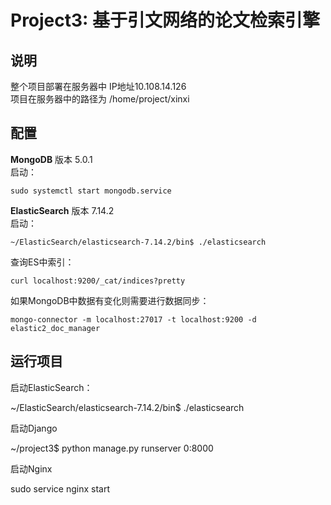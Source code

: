 # Project3: 基于引文网络的论文检索引擎
 
##  说明

整个项目部署在服务器中 IP地址10.108.14.126<br>
项目在服务器中的路径为 /home/project/xinxi

##  配置
**MongoDB**
    版本    5.0.1<br>启动：
    
    sudo systemctl start mongodb.service
    
**ElasticSearch**
版本    7.14.2<br>启动： 
    
    ~/ElasticSearch/elasticsearch-7.14.2/bin$ ./elasticsearch
    
    
查询ES中索引：<br>
    
    curl localhost:9200/_cat/indices?pretty
    
如果MongoDB中数据有变化则需要进行数据同步：<br>
    
    mongo-connector -m localhost:27017 -t localhost:9200 -d elastic2_doc_manager


##  运行项目
启动ElasticSearch：

~/ElasticSearch/elasticsearch-7.14.2/bin$ ./elasticsearch

启动Django

~/project3$ python manage.py runserver 0:8000

启动Nginx

sudo service nginx start


